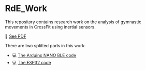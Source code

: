 # RdE_Work


This repository contains research work on the analysis of gymnastic movements in CrossFit using inertial sensors.

📄 [See PDF ](./Researching/CF_review_JMarques.pdf) 

There are two splitted parts in this work: 

- 💻 [The Arduino NANO BLE code](./NANO_BLE/)
- 💻 [The ESP32 code](./ESP32/)

